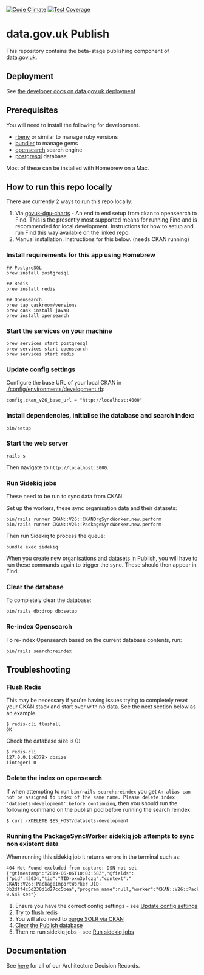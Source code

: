 [![Code Climate](https://codeclimate.com/github/datagovuk/find_data_beta/badges/gpa.svg)](https://codeclimate.com/github/datagovuk/find_data_beta)
[![Test Coverage](https://codeclimate.com/github/datagovuk/find_data_beta/badges/coverage.svg)](https://codeclimate.com/github/datagovuk/find_data_beta/coverage)

# data.gov.uk Publish

This repository contains the beta-stage publishing component of data.gov.uk.

## Deployment

See [the developer docs on data.gov.uk deployment](https://docs.publishing.service.gov.uk/manual/data-gov-uk-deployment.html)

## Prerequisites

You will need to install the following for development.

  * [rbenv](https://github.com/rbenv/rbenv) or similar to manage ruby versions
  * [bundler](https://rubygems.org/gems/bundler) to manage gems
  * [opensearch](https://opensearch.org/) search engine
  * [postgresql](https://www.postgresql.org/) database

Most of these can be installed with Homebrew on a Mac.

## How to run this repo locally

There are currently 2 ways to run this repo locally:

1. Via  [govuk-dgu-charts](https://github.com/alphagov/govuk-dgu-charts) - An end to end setup from ckan to opensearch to Find. This is the presently most supported means for running Find and is recommended for local development. Instructions for how to setup and run Find this way available on the linked repo.
2. Manual installation. Instructions for this below. (needs CKAN running)

### Install requirements for this app using Homebrew

```
## PostgreSQL
brew install postgresql

## Redis
brew install redis

## Opensearch
brew tap caskroom/versions
brew cask install java8
brew install opensearch
```

### Start the services on your machine

```
brew services start postgresql
brew services start opensearch
brew services start redis
```

### Update config settings

Configure the base URL of your local CKAN in [./config/environments/development.rb](https://github.com/alphagov/datagovuk_publish/blob/master/config/environments/development.rb#L57):

```
config.ckan_v26_base_url = "http://localhost:4000"
```

### Install dependencies, initialise the database and search index:

```
bin/setup
```

### Start the web server

```
rails s
```

Then navigate to `http://localhost:3000`.

### Run Sidekiq jobs

These need to be run to sync data from CKAN.

Set up the workers, these sync organisation data and their datasets:

```
bin/rails runner CKAN::V26::CKANOrgSyncWorker.new.perform
bin/rails runner CKAN::V26::PackageSyncWorker.new.perform
```
Then run Sidekiq to process the queue:

```
bundle exec sidekiq
```
When you create new organisations and datasets in Publish, you will have to run these commands again to trigger the sync. These should then appear in Find.

### Clear the database

To completely clear the database:

```
bin/rails db:drop db:setup
```

### Re-index Opensearch

To re-index Opensearch based on the current database contents, run:

```
bin/rails search:reindex
```

## Troubleshooting

### Flush Redis

This may be necessary if you're having issues trying to completely reset your CKAN stack and start over with no data. See the next section below as an example.

```
$ redis-cli flushall
OK
```

Check the database size is 0:
```
$ redis-cli
127.0.0.1:6379> dbsize
(integer) 0
```

### Delete the index on opensearch

If when attempting to run `bin/rails search:reindex` you get `An alias can not be assigned to index of the same name. Please delete index 'datasets-development' before continuing`, then you should run the following command on the publish pod before running the search reindex:

```
$ curl -XDELETE $ES_HOST/datasets-development
```

### Running the PackageSyncWorker sidekiq job attempts to sync non existent data

When running this sidekiq job it returns errors in the terminal such as:

```
404 Not Found excluded from capture: DSN not set
{"@timestamp":"2019-06-06T10:03:58Z","@fields":{"pid":43034,"tid":"TID-oxw3pfczg","context":" CKAN::V26::PackageImportWorker JID-3b2dff4c5d230d1d27cc5bea","program_name":null,"worker":"CKAN::V26::PackageImportWorker"},"@type":"sidekiq","@status":"fail","@severity":"INFO","@run_time":0.545,"@message":"fail: 0.545 sec"}
```

1. Ensure you have the correct config settings - see [Update config settings](#update-config-settings)
2. Try to [flush redis](#flush-redis)
3. You will also need to [purge SOLR via CKAN](https://docs.ckan.org/en/ckan-2.7.3/maintaining/paster.html#search-index-rebuild-search-index)
4. [Clear the Publish database](#clear-the-database)
5. Then re-run sidekiq jobs - see [Run sidekiq jobs](#run-sidekiq-jobs)

## Documentation

See [here](docs/adr/README.md) for all of our Architecture Decision Records.
